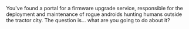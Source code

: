 You've found a portal for a firmware upgrade service, responsible for the deployment and maintenance of rogue androids hunting humans outside the tractor city. The question is... what are you going to do about it?
